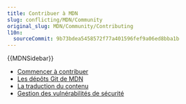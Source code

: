 ```yaml
---
title: Contribuer à MDN
slug: conflicting/MDN/Community
original_slug: MDN/Community/Contributing
l10n:
  sourceCommit: 9b73bdea5458572f77a401596fef9a06ed8bba1b
---
```


{{MDNSidebar}}

- [Commencer à contribuer](/fr/docs/MDN/Community/Contributing/Getting_started)
- [Les dépôts Git de MDN](/fr/docs/MDN/Community/Contributing/Our_repositories)
- [La traduction du contenu](/fr/docs/MDN/Community/Contributing/Translated_content)
- [Gestion des vulnérabilités de sécurité](/fr/docs/MDN/Community/Contributing/Security_vulnerability_response)
